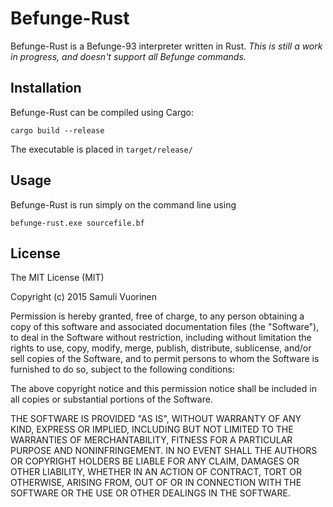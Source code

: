 # Befunge-Rust

Befunge-Rust is a Befunge-93 interpreter written in Rust. _This is still a work in progress, and doesn't support all Befunge commands._

## Installation

Befunge-Rust can be compiled using Cargo:

```
cargo build --release
```

The executable is placed in `target/release/`

## Usage

Befunge-Rust is run simply on the command line using

```
befunge-rust.exe sourcefile.bf
```

## License

The MIT License (MIT)

Copyright (c) 2015 Samuli Vuorinen

Permission is hereby granted, free of charge, to any person obtaining a copy
of this software and associated documentation files (the "Software"), to deal
in the Software without restriction, including without limitation the rights
to use, copy, modify, merge, publish, distribute, sublicense, and/or sell
copies of the Software, and to permit persons to whom the Software is
furnished to do so, subject to the following conditions:

The above copyright notice and this permission notice shall be included in
all copies or substantial portions of the Software.

THE SOFTWARE IS PROVIDED "AS IS", WITHOUT WARRANTY OF ANY KIND, EXPRESS OR
IMPLIED, INCLUDING BUT NOT LIMITED TO THE WARRANTIES OF MERCHANTABILITY,
FITNESS FOR A PARTICULAR PURPOSE AND NONINFRINGEMENT. IN NO EVENT SHALL THE
AUTHORS OR COPYRIGHT HOLDERS BE LIABLE FOR ANY CLAIM, DAMAGES OR OTHER
LIABILITY, WHETHER IN AN ACTION OF CONTRACT, TORT OR OTHERWISE, ARISING FROM,
OUT OF OR IN CONNECTION WITH THE SOFTWARE OR THE USE OR OTHER DEALINGS IN
THE SOFTWARE.
